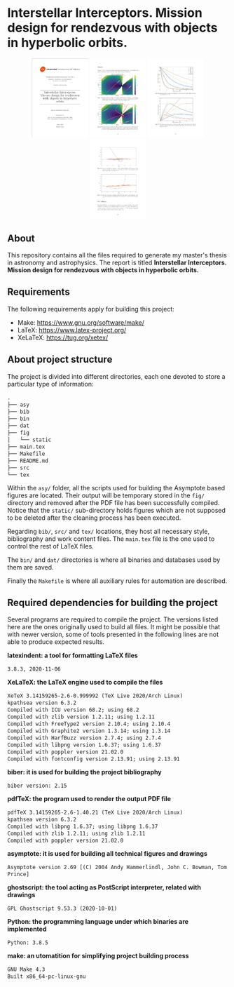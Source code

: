 # Interstellar Interceptors. Mission design for rendezvous with objects in hyperbolic orbits.

<div align="center">
     <img width="128px" src="https://github.com/jorgepiloto/tfm/blob/main/fig/static/shots/1.png" />
     <img width="128px" src="https://github.com/jorgepiloto/tfm/blob/main/fig/static/shots/2.png" />
     <img width="128px" src="https://github.com/jorgepiloto/tfm/blob/main/fig/static/shots/3.png" />
     <img width="128px" src="https://github.com/jorgepiloto/tfm/blob/main/fig/static/shots/4.png" />
</div>

## About

This repository contains all the files required to generate my master's thesis
in astronomy and astrophysics. The report is titled **Interstellar Interceptors.
Mission design for rendezvous with objects in hyperbolic orbits.**

## Requirements

The following requirements apply for building this project:


- Make: https://www.gnu.org/software/make/
- LaTeX: https://www.latex-project.org/
- XeLaTeX: https://tug.org/xetex/

## About project structure

The project is divided into different directories, each one devoted to store a
particular type of information:

```
.
├── asy
├── bib
├── bin
├── dat
├── fig
│   └── static
├── main.tex
├── Makefile
├── README.md
├── src
└── tex
```

Within the `asy/` folder, all the scripts used for building the Asymptote based
figures are located. Their output will be temporary stored in the `fig/`
directory and removed after the PDF file has been successfully compiled. Notice
that the `static/` sub-directory holds figures which are not supposed to be
deleted after the cleaning process has been executed.

Regarding `bib/`, `src/` and `tex/` locations, they host all necessary style,
bibliography and work content files. The `main.tex` file is the one used to
control the rest of LaTeX files.

The `bin/` and `dat/` directories is where all binaries and databases used by
them are saved.

Finally the `Makefile` is where all auxiliary rules for automation are
described.


## Required dependencies for building the project

Several programs are required to compile the project. The versions listed here
are the ones originally used to build all files. It might be possible that with
newer version, some of tools presented in the following lines are not able to
produce expected results.

**latexindent: a tool for formatting LaTeX files**

```
3.8.3, 2020-11-06
```

**XeLaTeX: the LaTeX engine used to compile the files**

```
XeTeX 3.14159265-2.6-0.999992 (TeX Live 2020/Arch Linux)
kpathsea version 6.3.2
Compiled with ICU version 68.2; using 68.2
Compiled with zlib version 1.2.11; using 1.2.11
Compiled with FreeType2 version 2.10.4; using 2.10.4
Compiled with Graphite2 version 1.3.14; using 1.3.14
Compiled with HarfBuzz version 2.7.4; using 2.7.4
Compiled with libpng version 1.6.37; using 1.6.37
Compiled with poppler version 21.02.0
Compiled with fontconfig version 2.13.91; using 2.13.91
```

**biber: it is used for building the project bibliography**

```
biber version: 2.15
```

**pdfTeX: the program used to render the output PDF file**

```
pdfTeX 3.14159265-2.6-1.40.21 (TeX Live 2020/Arch Linux)
kpathsea version 6.3.2
Compiled with libpng 1.6.37; using libpng 1.6.37
Compiled with zlib 1.2.11; using zlib 1.2.11
Compiled with poppler version 21.02.0
```

**asymptote: it is used for building all technical figures and drawings**

```
Asymptote version 2.69 [(C) 2004 Andy Hammerlindl, John C. Bowman, Tom Prince]
```

**ghostscript: the tool acting as PostScript interpreter, related with
drawings**

```
GPL Ghostscript 9.53.3 (2020-10-01)
```

**Python: the programming language under which binaries are implemented**

```
Python: 3.8.5
```

**make: an utomatition for simplifying project building process**

```
GNU Make 4.3
Built x86_64-pc-linux-gnu
```
